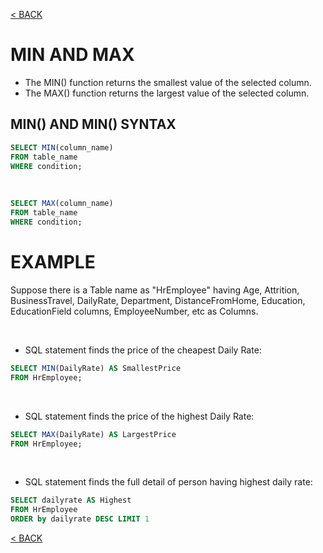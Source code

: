 [< BACK](README.md)
# MIN AND MAX

+ The MIN() function returns the smallest value of the selected column.
+ The MAX() function returns the largest value of the selected column. 
  
## MIN() AND MIN() SYNTAX
```sql
SELECT MIN(column_name)
FROM table_name
WHERE condition;
```

<br />

```sql
SELECT MAX(column_name)
FROM table_name
WHERE condition;
```

# EXAMPLE
Suppose there is a Table name as "HrEmployee" having Age, Attrition, BusinessTravel, DailyRate, Department, DistanceFromHome,
Education, EducationField columns, EmployeeNumber, etc as Columns.

<br />

+ SQL statement finds the price of the cheapest Daily Rate:
```sql
SELECT MIN(DailyRate) AS SmallestPrice
FROM HrEmployee;
```

<br />

+ SQL statement finds the price of the highest Daily Rate:
```sql
SELECT MAX(DailyRate) AS LargestPrice
FROM HrEmployee;
```

<br />

+ SQL statement finds the full detail of person having highest daily rate:
```sql
SELECT dailyrate AS Highest 
FROM HrEmployee 
ORDER by dailyrate DESC LIMIT 1
```

[< BACK](README.md)
